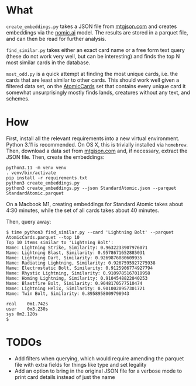 # What

`create_embeddings.py` takes a JSON file from [mtgjson.com](mtgjson.com) and creates embeddings via the [nomic.ai](https://blog.nomic.ai/posts/nomic-embed-text-v1) model. The results are stored in a parquet file, and can then be read for further analysis.

`find_similar.py` takes either an exact card name or a free form text query (these do not work very well, but can be interesting) and finds the top N most similar cards in the database.

`most_odd.py` is a quick attempt at finding the most unique cards, i.e. the cards that are least similar to other cards. This should work well given a filtered data set, on the [AtomicCards](https://mtgjson.com/data-models/card/card-atomic/) set that contains every unique card it somewhat unsurprisingly mostly finds lands, creatures without any text, and schemes. 

# How

First, install all the relevant requirements into a new virtual environment. Python 3.11 is recommended. On OS X, this is trivially installed via `homebrew`. Then, download a data set from [mtgjson.com](mtgjson.com) and, if necessary, extract the JSON file. Then, create the embeddings:

```
python3.11 -m venv venv
. venv/bin/activate
pip install -r requirements.txt
python3 create_embeddings.py
python3 create_embeddings.py --json StandardAtomic.json --parquet StandardAtomic.parquet
```

On a Macbook M1, creating embeddings for Standard Atomic takes about 4:30 minutes, while the set of all cards takes about 40 minutes.

Then, query away:
```
$ time python3 find_similar.py --card 'Lightning Bolt' --parquet AtomicCards.parquet --top 10
Top 10 items similar to 'Lightning Bolt':
Name: Lightning Strike, Similarity: 0.9632233907976071
Name: Lightning Blast, Similarity: 0.9578671652885031
Name: Lightning Dart, Similarity: 0.9269876080609935
Name: Radiating Lightning, Similarity: 0.9267595927275938
Name: Electrostatic Bolt, Similarity: 0.9125906774927794
Name: Rhystic Lightning, Similarity: 0.9109785167018958
Name: Homing Lightning, Similarity: 0.9104548822040253
Name: Blastfire Bolt, Similarity: 0.9048170577510474
Name: Lightning Helix, Similarity: 0.9010020957301721
Name: Twin Bolt, Similarity: 0.8958958009798943

real	0m1.742s
user	0m3.230s
sys	0m2.120s
$
```

# TODOs
- Add filters when querying, which would require amending the parquet file with extra fields for things like type and set legality
- Add an option to bring in the original JSON file for a verbose mode to print card details instead of just the name